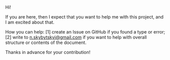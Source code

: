 Hi! 

If you are here, then I expect that you want to help me with this project, and I am excited about that.

How you can help:
[1] create an Issue on GitHub if you found a type or error;
[2] write to n.skybytskyi@gmail.com if you want to help with overall structure or contents of the document.

Thanks in advance for your contribution!
